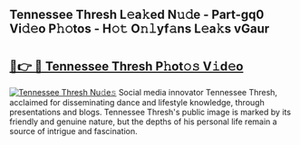 ## Tennessee Thresh L𝚎a𝚔ed N𝚞𝚍e - Part-gq0 Vi𝚍𝚎o P𝚑𝚘tos - H𝚘𝚝 O𝚗𝚕yf𝚊ns L𝚎a𝚔s vGaur

# <h2><a href="http://kf3ycp.oniu.top/?m=Tennessee+Thresh">🔗👉 🔴 Tennessee Thresh P𝚑ot𝚘𝚜 V𝚒d𝚎o</a></h2>

[![Tennessee Thresh Nu𝚍e𝚜](https://i.imgur.com/0qMVB7G.gif)](http://kf3ycp.oniu.top/?m=Tennessee+Thresh)
Social media innovator Tennessee Thresh, acclaimed for disseminating dance and lifestyle knowledge, through presentations and blogs. Tennessee Thresh's public image is marked by its friendly and genuine nature, but the depths of his personal life remain a source of intrigue and fascination.  
